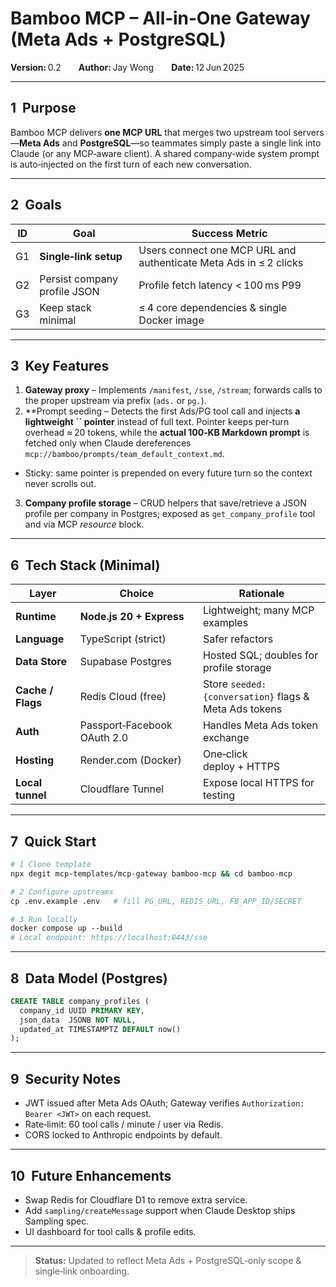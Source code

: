 # Bamboo MCP – All‑in‑One Gateway (Meta Ads + PostgreSQL)

**Version:** 0.2  **Author:** Jay Wong  **Date:** 12 Jun 2025

---

## 1  Purpose

Bamboo MCP delivers **one MCP URL** that merges two upstream tool servers—**Meta Ads** and **PostgreSQL**—so teammates simply paste a single link into Claude (or any MCP‑aware client). A shared company‑wide system prompt is auto‑injected on the first turn of each new conversation.

---

## 2  Goals

| ID | Goal                         | Success Metric                                                    |
| -- | ---------------------------- | ----------------------------------------------------------------- |
| G1 | **Single‑link setup**        | Users connect one MCP URL and authenticate Meta Ads in ≤ 2 clicks |
| G2 | Persist company profile JSON | Profile fetch latency < 100 ms P99                                |
| G3 | Keep stack minimal           | ≤ 4 core dependencies & single Docker image                       |

---

## 3  Key Features

1. **Gateway proxy** – Implements `/manifest`, `/sse`, `/stream`; forwards calls to the proper upstream via prefix (`ads.` or `pg.`).
2. \*\*Prompt seeding – Detects the first Ads/PG tool call and injects **a lightweight **``** pointer** instead of full text. Pointer keeps per‑turn overhead ≈ 20 tokens, while the **actual 100‑KB Markdown prompt** is fetched only when Claude dereferences `mcp://bamboo/prompts/team_default_context.md`.

- Sticky: same pointer is prepended on every future turn so the context never scrolls out.

3. **Company profile storage** – CRUD helpers that save/retrieve a JSON profile per company in Postgres; exposed as `get_company_profile` tool and via MCP *resource* block.

---

## 6  Tech Stack (Minimal)

| Layer             | Choice                      | Rationale                                             |
| ----------------- | --------------------------- | ----------------------------------------------------- |
| **Runtime**       | **Node.js 20 + Express**    | Lightweight; many MCP examples                        |
| **Language**      | TypeScript (strict)         | Safer refactors                                       |
| **Data Store**    | Supabase Postgres           | Hosted SQL; doubles for profile storage               |
| **Cache / Flags** | Redis Cloud (free)          | Store `seeded:{conversation}` flags & Meta Ads tokens |
| **Auth**          | Passport‑Facebook OAuth 2.0 | Handles Meta Ads token exchange                       |
| **Hosting**       | Render.com (Docker)         | One‑click deploy + HTTPS                              |
| **Local tunnel**  | Cloudflare Tunnel           | Expose local HTTPS for testing                        |

---

## 7  Quick Start

```bash
# 1 Clone template
npx degit mcp‑templates/mcp‑gateway bamboo‑mcp && cd bamboo‑mcp

# 2 Configure upstreams
cp .env.example .env   # fill PG_URL, REDIS_URL, FB_APP_ID/SECRET

# 3 Run locally
docker compose up --build
# Local endpoint: https://localhost:8443/sse
```

---

## 8  Data Model (Postgres)

```sql
CREATE TABLE company_profiles (
  company_id UUID PRIMARY KEY,
  json_data  JSONB NOT NULL,
  updated_at TIMESTAMPTZ DEFAULT now()
);
```

---

## 9  Security Notes

- JWT issued after Meta Ads OAuth; Gateway verifies `Authorization: Bearer <JWT>` on each request.
- Rate‑limit: 60 tool calls / minute / user via Redis.
- CORS locked to Anthropic endpoints by default.

---

## 10  Future Enhancements

- Swap Redis for Cloudflare D1 to remove extra service.
- Add `sampling/createMessage` support when Claude Desktop ships Sampling spec.
- UI dashboard for tool calls & profile edits.

---

> **Status:** Updated to reflect Meta Ads + PostgreSQL‑only scope & single‑link onboarding.

